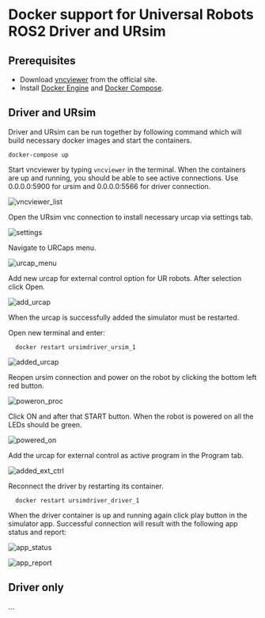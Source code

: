 # Docker support for Universal Robots ROS2 Driver and URsim

## Prerequisites
- Download [vncviewer](https://www.realvnc.com/en/connect/download/viewer/) from the official site.
- Install [Docker Engine](https://docs.docker.com/engine/install/ubuntu/) and [Docker Compose](https://docs.docker.com/compose/install/).

## Driver and URsim
Driver and URsim can be run together by following command  which will build necessary docker images and start the containers.
```
docker-compose up
```



Start vncviewer by typing `vncviewer` in the terminal. When the containers are up and running, you should be 
able to see active connections. Use 0.0.0.0:5900 for ursim and 0.0.0.0:5566 for driver connection.
 
 ![vncviewer_list](resources/vncviewer_list.png)
 
 Open the URsim vnc connection to install necessary urcap via settings tab.
 
 ![settings](resources/settings.png)
 
 Navigate to URCaps menu.
 
 ![urcap_menu](resources/urcap_menu.png)

 Add new urcap for external control option for UR robots. After selection click Open.
 
 ![add_urcap](resources/add_urcap.png)
 
 When the urcap is successfully added the simulator must be restarted.
 
 Open new terminal and enter:
```
  docker restart ursimdriver_ursim_1
```
 
![added_urcap](resources/added_urcap.png)
 
Reopen ursim connection and power on the robot by clicking the bottom left red button.
 
![poweron_proc](resources/poweron_proc.png)
  
Click ON and after that START button. When the robot is powered on all the LEDs should be green.
  
![powered_on](resources/powered_on.png)

Add the urcap for external control as active program in the Program tab.

![added_ext_ctrl](resources/added_external_ctrl.png)

Reconnect the driver by restarting its container.
```
  docker restart ursimdriver_driver_1
```
When the driver container is up and running again click play button in the simulator app. Successful connection
will result with the following app status and report:

![app_status](resources/running_external_ctrl.png)

![app_report](resources/terminal.png)

## Driver only
...



 
